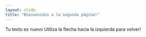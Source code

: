 ```yaml
---
layout: slide
title: "Bienvenidos a la segunda página!"
---
```

Tu texto es nuevo
Utiliza la flecha hacia la izquierda para volver!

